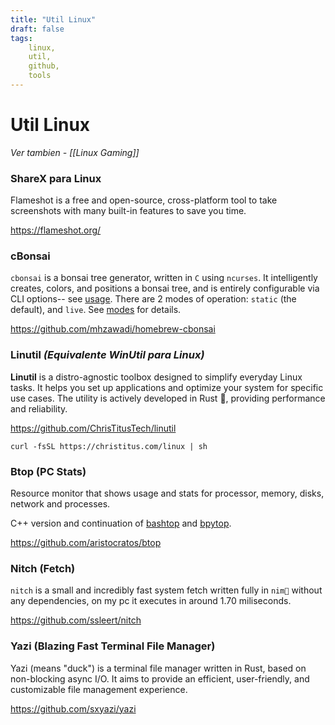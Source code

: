 ```yaml
---
title: "Util Linux"
draft: false
tags:
    linux,
    util,
    github,
    tools
---
```


# Util Linux
*Ver tambien - [[Linux Gaming]]*
### ShareX para Linux
Flameshot is a free and open-source, cross-platform tool to take screenshots with many built-in features to save you time.

https://flameshot.org/
### cBonsai
`cbonsai` is a bonsai tree generator, written in `C` using `ncurses`. It intelligently creates, colors, and positions a bonsai tree, and is entirely configurable via CLI options-- see [usage](https://github.com/mhzawadi/homebrew-cbonsai#usage). There are 2 modes of operation: `static` (the default), and `live`. See [modes](https://github.com/mhzawadi/homebrew-cbonsai#modes) for details.

https://github.com/mhzawadi/homebrew-cbonsai
### Linutil *(Equivalente WinUtil para Linux)*
**Linutil** is a distro-agnostic toolbox designed to simplify everyday Linux tasks. It helps you set up applications and optimize your system for specific use cases. The utility is actively developed in Rust 🦀, providing performance and reliability.

https://github.com/ChrisTitusTech/linutil

```
curl -fsSL https://christitus.com/linux | sh
```
### Btop (PC Stats)
Resource monitor that shows usage and stats for processor, memory, disks, network and processes.

C++ version and continuation of [bashtop](https://github.com/aristocratos/bashtop) and [bpytop](https://github.com/aristocratos/bpytop).

https://github.com/aristocratos/btop
### Nitch (Fetch)
`nitch` is a small and incredibly fast system fetch written fully in `nim👑` without any dependencies, on my pc it executes in around 1.70 miliseconds.

https://github.com/ssleert/nitch
### Yazi (Blazing Fast Terminal File Manager)
Yazi (means "duck") is a terminal file manager written in Rust, based on non-blocking async I/O. It aims to provide an efficient, user-friendly, and customizable file management experience.

https://github.com/sxyazi/yazi